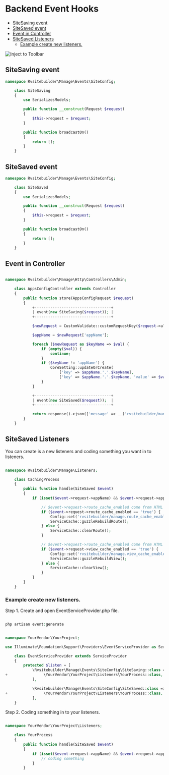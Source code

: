 <!-- TODO: @pram Backend Event Hooks -->

# Backend Event Hooks

- [SiteSaving event](#sitesaving-event)
- [SiteSaved event](#sitesaved-event)
- [Event in Controller](#event-in-controller)
- [SiteSaved Listeners](#sitesaved-listeners)
  - [Example create new listeners.](#example-create-new-listeners)

![Inject to Toolbar](images/site_config.png)

## SiteSaving event

```php
namespace Rvsitebuilder\Manage\Events\SiteConfig;

    class SiteSaving
    {
        use SerializesModels;

        public function __construct(Request $request)
        {
            $this->request = $request;
        }

        public function broadcastOn()
        {
            return [];
        }
    }

```

## SiteSaved event

```php
namespace Rvsitebuilder\Manage\Events\SiteConfig;

    class SiteSaved
    {
        use SerializesModels;

        public function __construct(Request $request)
        {
            $this->request = $request;
        }

        public function broadcastOn()
        {
            return [];
        }
    }

```

## Event in Controller

```php

namespace Rvsitebuilder\Manage\Http\Controllers\Admin;

    class AppsConfigController extends Controller
    {
        public function store(AppsConfigRequest $request)
        {
            +----------------------------------+
            | event(new SiteSaving($request)); |
            +----------------------------------+

            $newRequest = CustomValidate::customRequestKey($request->all());

            $appName = $newRequest['appName'];

            foreach ($newRequest as $keyName => $val) {
                if (empty($val)) {
                    continue;
                }
                if ($keyName != 'appName') {
                    CoreSetting::updateOrCreate(
                        ['key' => $appName.'.'.$keyName],
                        ['key' => $appName.'.'.$keyName, 'value' => $val]);
                }
            }

            +----------------------------------+
            | event(new SiteSaved($request));  |
            +----------------------------------+

            return response()->json(['message' => __('rvsitebuilder/manage::main.save.success')]);
        }
    }

```

## SiteSaved Listeners

You can create is a new listeners and coding something you want in to listeners.

```php

namespace Rvsitebuilder\Manage\Listeners;

    class CachingProcess
    {
        public function handle(SiteSaved $event)
        {
            if (isset($event->request->appName) && $event->request->appName == 'rvsitebuilder/manage') {

                // $event->request->route_cache_enabled come from HTML form and always string.
                if ($event->request->route_cache_enabled == 'true') {
                    Config::set('rvsitebuilder/manage.route_cache_enabled', true);
                    ServiceCache::guzzleRebuildRoute();
                } else {
                    ServiceCache::clearRoute();
                }

                // $event->request->route_cache_enabled come from HTML form and always string.
                if ($event->request->view_cache_enabled == 'true') {
                    Config::set('rvsitebuilder/manage.view_cache_enabled', true);
                    ServiceCache::guzzleRebuildView();
                } else {
                    ServiceCache::clearView();
                }
            }
        }
    }
```

### Example create new listeners.

Step 1. Create and open EventServiceProvider.php file.

```php

php artisan event:generate

```

```php

namespace YourVendor\YourProject;

use Illuminate\Foundation\Support\Providers\EventServiceProvider as ServiceProvider;

    class EventServiceProvider extends ServiceProvider
    {
        protected $listen = [
            \Rvsitebuilder\Manage\Events\SiteConfig\SiteSaving::class => [
+                \YourVendor\YourProject\Listeners\YourProcess::class,
            ],

            \Rvsitebuilder\Manage\Events\SiteConfig\SiteSaved::class => [
+                \YourVendor\YourProject\Listeners\YourProcess::class,
            ],
    }

```

Step 2. Coding something in to your listeners.

```php

namespace YourVendor\YourProject\Listeners;

    class YourProcess
    {
        public function handle(SiteSaved $event)
        {
            if (isset($event->request->appName) && $event->request->appName == 'rvsitebuilder/manage') {
                // coding something
            }
        }

```
